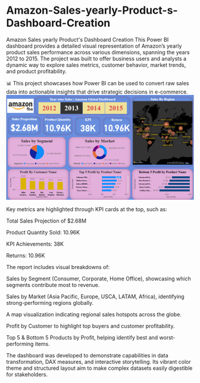 # Amazon-Sales-yearly-Product-s-Dashboard-Creation
Amazon Sales yearly Product's Dashboard Creation
This Power BI dashboard provides a detailed visual representation of Amazon’s yearly product sales performance across various dimensions, spanning the years 2012 to 2015. The project was built to offer business users and analysts a dynamic way to explore sales metrics, customer behavior, market trends, and product profitability.

📊 This project showcases how Power BI can be used to convert raw sales data into actionable insights that drive strategic decisions in e-commerce.
![image alt](https://github.com/irfanulkabirhira/Amazon-Sales-yearly-Product-s-Dashboard-Creation/blob/10c6d2726d9aabc312517472a352e8270a994a53/Amazon%20Sales%20DashBoarad%20Creation.png)


Key metrics are highlighted through KPI cards at the top, such as:

  Total Sales Projection of $2.68M
  
   Product Quantity Sold: 10.96K  
   
  KPI Achievements: 38K
  
  Returns: 10.96K

The report includes visual breakdowns of:

  Sales by Segment (Consumer, Corporate, Home Office), showcasing which segments contribute most to revenue.
    
  Sales by Market (Asia Pacific, Europe, USCA, LATAM, Africa), identifying strong-performing regions globally.
    
  A map visualization indicating regional sales hotspots across the globe.
    
  Profit by Customer to highlight top buyers and customer profitability.
    
  Top 5 & Bottom 5 Products by Profit, helping identify best and worst-performing items.
    

The dashboard was developed to demonstrate capabilities in data transformation, DAX measures, and interactive storytelling. Its vibrant color theme and structured layout aim to make complex datasets easily digestible for stakeholders.
